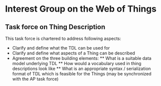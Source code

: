 # Interest Group on the Web of Things
## Task force on Thing Description

This task force is chartered to address following aspects:

* Clarify and define what the TDL can be used for 
* Clarify and define what aspects of a Thing can be described
* Agreement on the three building elements: 
** What is a suitable data model underlying TDL 
** How would a vocabulary used in thing descriptions look like 
** What is an appropriate syntax / serialization format of TDL which is feasible for the Things (may be synchronized with the AP task force)  
